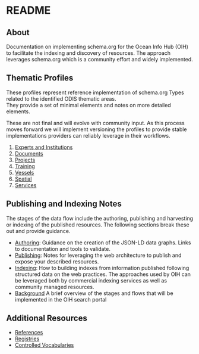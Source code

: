 # README

## About

Documentation on implementing schema.org for the Ocean Info Hub (OIH) to facilitate the indexing and discovery
of resources.  The approach leverages schema.org which is a community effort and widely
implemented.

## Thematic Profiles

These profiles represent reference implementation of schema.org Types related to the identified ODIS thematic areas.  
They provide a set of minimal elements and notes on more detailed elements.  

These are not final and will evolve with community input.  As this process moves forward we will implement
versioning the profiles to provide stable implementations providers can reliably leverage in their workflows.

1. [Experts and Institutions](./thematics/expinst/README.md)
2. [Documents](./thematics/docs/README.md)
3. [Projects](./thematics/projects/README.md)
4. [Training](./thematics/training/README.md)
5. [Vessels](./thematics/vessels/README.md)
6. [Spatial](./thematics/spatial/README.md)
7. [Services](./thematics/services/README.md)

## Publishing and Indexing Notes

The stages of the data flow include the authoring, publishing and harvesting or indexing of the published resources. The following sections break these out and provide guidance.

* [Authoring](./docs/authoring.md): Guidance on the creation of the JSON-LD data graphs.  Links to documentation
  and tools to validate.
* [Publishing](./docs/publishing.md):  Notes for leveraging the web architecture to publish and expose your described resources.
* [Indexing](./docs/indexers.md): How to building indexes from information published following structured data on the web practices.  The approaches used by OIH can be leveraged both by commercial indexing services as well as community managed resources.
* [Background](./docs/background.md) A brief overview of the stages and flows that will be implemented in the OIH search portal

## Additional Resources

* [References](./docs/references.md)
* [Registries](./docs/registries.md)
* [Controlled Vocabularies](./docs/vocabularies.md)
